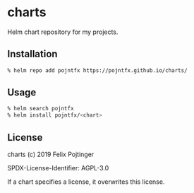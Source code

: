 # charts

Helm chart repository for my projects.

## Installation

```bash
% helm repo add pojntfx https://pojntfx.github.io/charts/
```

## Usage

```bash
% helm search pojntfx
% helm install pojntfx/<chart>
```

## License

charts (c) 2019 Felix Pojtinger

SPDX-License-Identifier: AGPL-3.0

If a chart specifies a license, it overwrites this license.
